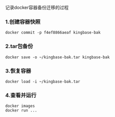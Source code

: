 记录docker容器备份迁移的过程

### 1.创建容器快照
```
docker commit -p f4ef8866aeaf kingbase-bak
```

### 2.tar包备份
```
docker save -o ~/kingbase-bak.tar kingbase-bak
```

### 3.恢复容器
```
docker load -i ~/kingbase-bak.tar
```

### 4.查看并运行
```
docker images
docker run ...
```
